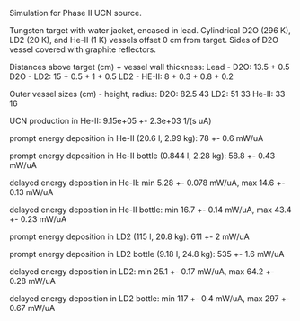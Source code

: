 Simulation for Phase II UCN source.

Tungsten target with water jacket, encased in lead.
Cylindrical D2O (296 K), LD2 (20 K), and He-II (1 K) vessels offset 0 cm from target.
Sides of D2O vessel covered with graphite reflectors.

Distances above target (cm) + vessel wall thickness:
Lead - D2O: 13.5 + 0.5
D2O - LD2: 15 + 0.5 + 1 + 0.5
LD2 - HE-II: 8 + 0.3 + 0.8 + 0.2

Outer vessel sizes (cm) - height, radius:
D2O: 82.5 43
LD2: 51 33
He-II: 33 16

UCN production in He-II:
9.15e+05 +- 2.3e+03 1/(s uA)

prompt energy deposition in He-II (20.6 l, 2.99 kg):
78 +- 0.6 mW/uA

prompt energy deposition in He-II bottle (0.844 l, 2.28 kg):
58.8 +- 0.43 mW/uA

delayed energy deposition in He-II:
min 5.28 +- 0.078 mW/uA, max 14.6 +- 0.13 mW/uA

delayed energy deposition in He-II bottle:
min 16.7 +- 0.14 mW/uA, max 43.4 +- 0.23 mW/uA

prompt energy deposition in LD2 (115 l, 20.8 kg):
611 +- 2 mW/uA

prompt energy deposition in LD2 bottle (9.18 l, 24.8 kg):
535 +- 1.6 mW/uA

delayed energy deposition in LD2:
min 25.1 +- 0.17 mW/uA, max 64.2 +- 0.28 mW/uA

delayed energy deposition in LD2 bottle:
min 117 +- 0.4 mW/uA, max 297 +- 0.67 mW/uA


